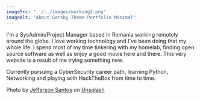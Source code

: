 ```yaml
---
imageSrc: "../../images/working2.png"
imageAlt: "About Gatsby Theme Portfolio Minimal"
---
```


I'm a SysAdmin/Project Manager based in Romania working remotely around the globe. I love working technology and I've been doing that my whole life. I spend most of my time tinkering with my homelab, finding open source software as well as enjoy a good movie here and there. This very website is a result of me trying something new.

Currently pursuing a CyberSecurity career path, learning Python, Networking and playing with HackTheBox from time to time. 

Photo by <a href="https://unsplash.com/@jefflssantos?utm_source=unsplash&utm_medium=referral&utm_content=creditCopyText">Jefferson Santos</a> on <a href="https://unsplash.com/s/photos/cybersecurity?utm_source=unsplash&utm_medium=referral&utm_content=creditCopyText">Unsplash</a>
  
